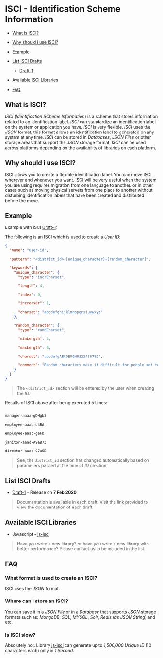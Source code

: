 # ISCI - Identification Scheme Information

- [What is ISCI?](#what-is-isci)

- [Why should i use ISCI?](#why-should-i-use-isci)

- [Example](#example)

- [List ISCI Drafts](#list-isci-drafts)

  - [Draft-1](/drafts/draft-1)

- [Available ISCI Libraries](#available-isci-libraries)

- [FAQ](#faq)

## What is ISCI?

_ISCI_ (_Identification SCheme Information_) is a scheme that stores information related to an identification label. _ISCI_ can standardize an identification label on the system or application you have. _ISCI_ is very flexible. _ISCI_ uses the _JSON_ format, this format allows an identification label to generated on any system at any time. _ISCI_ can be stored in _Databases_, _JSON Files_ or other storage areas that support the _JSON_ storage format. _ISCI_ can be used across platforms depending on the availability of libraries on each platform.

## Why should i use ISCI?

ISCI allows you to create a flexible identification label. You can move ISCI wherever and whenever you want. ISCI will be very useful when the system you are using requires migration from one language to another. or in other cases such as moving physical servers from one place to another without disturbing identification labels that have been created and distributed before the move.

## Example

Example with ISCI [Draft-1](/drafts/draft-1):

The following is an ISCI which is used to create a _User ID_:

```json
{
  "name": "user-id",

  "pattern": "<district_id>-[unique_character]-[random_character]",

  "keywords": {
    "unique_character": {
      "type": "incrCharset",

      "length": 4,

      "index": 0,

      "increaser": 1,

      "charset": "abcdefghijklmnopqrstuvwxyz"
    },

    "random_character": {
      "type": "randCharset",

      "minLength": 3,

      "maxLength": 6,

      "charset": "abcdefgABCDEFGH0123456789",

      "comment": "Random characters make it difficult for people not to try to find IDs with dummy or bruteforce techniques"
    }
  }
}
```

> The `<district_id>` section will be entered by the user when creating the _ID_.

Results of ISCI above after being executed 5 times:

```bash

manager-aaaa-gDHgb3

employee-aaab-L4BA

employee-aaac-geFb

janitor-aaad-A9aB73

director-aaae-C7a5B

```

> See, the `district_id` section has changed automatically based on parameters passed at the time of _ID_ creation.

## List ISCI Drafts

- [Draft-1](/drafts/draft-1) - Release on **7 Feb 2020**

> Documentation is available in each draft. Visit the link provided to view the documentation of each draft.

## Available ISCI Libraries

- Javascript - [js-isci](https://github.com/laodemalfatih/js-isci)

> Have you write a new library? or have you write a new library with better performance? Please contact us to be included in the list.

## FAQ

### What format is used to create an ISCI?

ISCI uses the _JSON_ format.

### Where can i store an ISCI?

You can save it in a _JSON File_ or in a _Database_ that supports _JSON_ storage formats such as: _MongoDB_, _SQL_, _MYSQL_, _Solr_, _Redis_ (_as JSON String_) and etc.

### Is ISCI slow?

Absolutely not. Library [js-isci](https://github.com/laodemalfatih/js-isci) can generate up to _1,500,000_ _Unique ID_ (10 characters each) only in _1 Second_.
